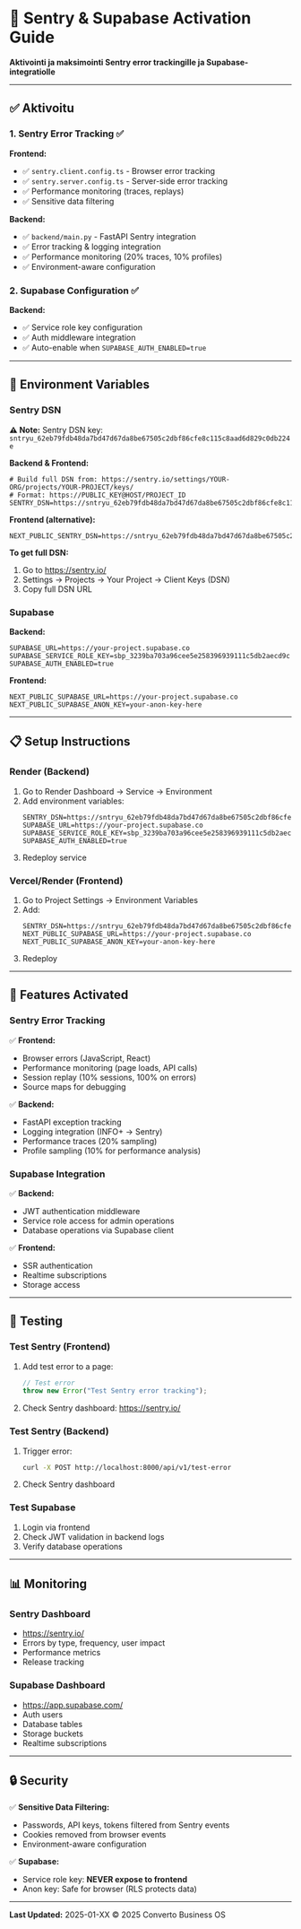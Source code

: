 # 🚀 Sentry & Supabase Activation Guide

**Aktivointi ja maksimointi Sentry error trackingille ja Supabase-integratiolle**

---

## ✅ **Aktivoitu**

### **1. Sentry Error Tracking** ✅

**Frontend:**
- ✅ `sentry.client.config.ts` - Browser error tracking
- ✅ `sentry.server.config.ts` - Server-side error tracking
- ✅ Performance monitoring (traces, replays)
- ✅ Sensitive data filtering

**Backend:**
- ✅ `backend/main.py` - FastAPI Sentry integration
- ✅ Error tracking & logging integration
- ✅ Performance monitoring (20% traces, 10% profiles)
- ✅ Environment-aware configuration

### **2. Supabase Configuration** ✅

**Backend:**
- ✅ Service role key configuration
- ✅ Auth middleware integration
- ✅ Auto-enable when `SUPABASE_AUTH_ENABLED=true`

---

## 🔑 **Environment Variables**

### **Sentry DSN**

**⚠️ Note:** Sentry DSN key: `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`

**Backend & Frontend:**
```env
# Build full DSN from: https://sentry.io/settings/YOUR-ORG/projects/YOUR-PROJECT/keys/
# Format: https://PUBLIC_KEY@HOST/PROJECT_ID
SENTRY_DSN=https://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@o4507887226847232.ingest.sentry.io/4507887226847232
```

**Frontend (alternative):**
```env
NEXT_PUBLIC_SENTRY_DSN=https://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@o4507887226847232.ingest.sentry.io/4507887226847232
```

**To get full DSN:**
1. Go to https://sentry.io/
2. Settings → Projects → Your Project → Client Keys (DSN)
3. Copy full DSN URL

### **Supabase**

**Backend:**
```env
SUPABASE_URL=https://your-project.supabase.co
SUPABASE_SERVICE_ROLE_KEY=sbp_3239ba703a96cee5e258396939111c5db2aecd9c
SUPABASE_AUTH_ENABLED=true
```

**Frontend:**
```env
NEXT_PUBLIC_SUPABASE_URL=https://your-project.supabase.co
NEXT_PUBLIC_SUPABASE_ANON_KEY=your-anon-key-here
```

---

## 📋 **Setup Instructions**

### **Render (Backend)**

1. Go to Render Dashboard → Service → Environment
2. Add environment variables:
   ```
   SENTRY_DSN=https://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@o4507887226847232.ingest.sentry.io/4507887226847232
   SUPABASE_URL=https://your-project.supabase.co
   SUPABASE_SERVICE_ROLE_KEY=sbp_3239ba703a96cee5e258396939111c5db2aecd9c
   SUPABASE_AUTH_ENABLED=true
   ```
3. Redeploy service

### **Vercel/Render (Frontend)**

1. Go to Project Settings → Environment Variables
2. Add:
   ```
   SENTRY_DSN=https://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@o4507887226847232.ingest.sentry.io/4507887226847232
   NEXT_PUBLIC_SUPABASE_URL=https://your-project.supabase.co
   NEXT_PUBLIC_SUPABASE_ANON_KEY=your-anon-key-here
   ```
3. Redeploy

---

## 🎯 **Features Activated**

### **Sentry Error Tracking**

✅ **Frontend:**
- Browser errors (JavaScript, React)
- Performance monitoring (page loads, API calls)
- Session replay (10% sessions, 100% on errors)
- Source maps for debugging

✅ **Backend:**
- FastAPI exception tracking
- Logging integration (INFO+ → Sentry)
- Performance traces (20% sampling)
- Profile sampling (10% for performance analysis)

### **Supabase Integration**

✅ **Backend:**
- JWT authentication middleware
- Service role access for admin operations
- Database operations via Supabase client

✅ **Frontend:**
- SSR authentication
- Realtime subscriptions
- Storage access

---

## 🧪 **Testing**

### **Test Sentry (Frontend)**

1. Add test error to a page:
   ```typescript
   // Test error
   throw new Error("Test Sentry error tracking");
   ```
2. Check Sentry dashboard: https://sentry.io/

### **Test Sentry (Backend)**

1. Trigger error:
   ```bash
   curl -X POST http://localhost:8000/api/v1/test-error
   ```
2. Check Sentry dashboard

### **Test Supabase**

1. Login via frontend
2. Check JWT validation in backend logs
3. Verify database operations

---

## 📊 **Monitoring**

### **Sentry Dashboard**
- https://sentry.io/
- Errors by type, frequency, user impact
- Performance metrics
- Release tracking

### **Supabase Dashboard**
- https://app.supabase.com/
- Auth users
- Database tables
- Storage buckets
- Realtime subscriptions

---

## 🔒 **Security**

✅ **Sensitive Data Filtering:**
- Passwords, API keys, tokens filtered from Sentry events
- Cookies removed from browser events
- Environment-aware configuration

✅ **Supabase:**
- Service role key: **NEVER expose to frontend**
- Anon key: Safe for browser (RLS protects data)

---

**Last Updated:** 2025-01-XX © 2025 Converto Business OS


